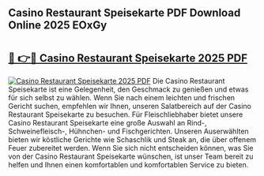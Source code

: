 ## Casino Restaurant Speisekarte PDF Download Online 2025 EOxGy

# <h2><a href="http://gc7b3o.nevu.top/?p=Casino+Restaurant+Speisekarte">🔗 👉🔴 Casino Restaurant Speisekarte 2025 PDF</a></h2>

[![Casino Restaurant Speisekarte 2025 PDF](https://i.imgur.com/dBaPXMq.png)](http://gc7b3o.nevu.top/?p=Casino+Restaurant+Speisekarte)
Die Casino Restaurant Speisekarte ist eine Gelegenheit, den Geschmack zu genießen und etwas für sich selbst zu wählen. Wenn Sie nach einem leichten und frischen Gericht suchen, empfehlen wir Ihnen, unseren Salatbereich auf der Casino Restaurant Speisekarte zu besuchen. Für Fleischliebhaber bietet unsere Casino Restaurant Speisekarte eine große Auswahl an Rind-, Schweinefleisch-, Hühnchen- und Fischgerichten. Unseren Auserwählten bieten wir köstliche Gerichte wie Schaschlik und Steak an, die über offenem Feuer zubereitet werden. Wenn Sie sich nicht entscheiden können, was Sie von der Casino Restaurant Speisekarte wünschen, ist unser Team bereit zu helfen und Ihnen einen komfortablen und komfortablen Service zu bieten.
